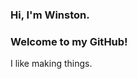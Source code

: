 ### Hi, I'm Winston.
### Welcome to my GitHub!

I like making things.

<!-- wtf are you doing here? -->
<!-- I make stuff on [Twitch](https://twitch.tv/frostfireftw). -->
